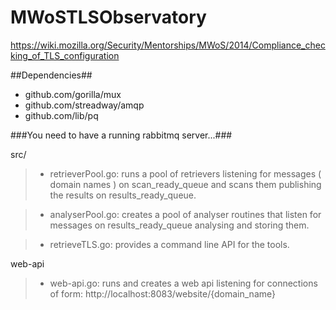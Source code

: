 MWoSTLSObservatory
==================

https://wiki.mozilla.org/Security/Mentorships/MWoS/2014/Compliance_checking_of_TLS_configuration

##Dependencies##

 * github.com/gorilla/mux
 * github.com/streadway/amqp
 * github.com/lib/pq

###You need to have a running rabbitmq server...###

src/ 
>* retrieverPool.go: runs a pool of retrievers listening for messages ( domain names ) on scan\_ready\_queue and scans them publishing the results on  results\_ready\_queue.

>* analyserPool.go: creates a pool of analyser routines that listen for messages on results\_ready\_queue analysing and storing them.

>* retrieveTLS.go: provides a command line API for the tools.

web-api

>* web-api.go: runs and creates a web api listening for connections of form: http://localhost:8083/website/{domain_name}
